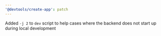 ```yaml
---
'@devtools/create-app': patch
---
```


Added `-j 2` to `dev` script to help cases where the backend does not start up during local development
